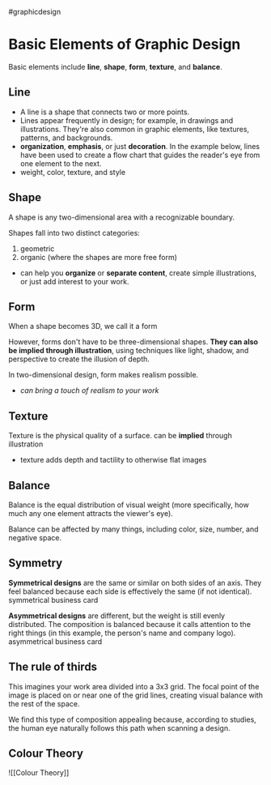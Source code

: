 #graphicdesign 

# Basic Elements of Graphic Design

Basic elements include **line**, **shape**, **form**, **texture**, and **balance**. 


## Line
- A line is a shape that connects two or more points. 
- Lines appear frequently in design; for example, in drawings and illustrations. They're also common in graphic elements, like textures, patterns, and backgrounds.
- **organization**, **emphasis**, or just **decoration**. In the example below, lines have been used to create a flow chart that guides the reader's eye from one element to the next.
- weight, color, texture, and style


## Shape

A shape is any two-dimensional area with a recognizable boundary. 

Shapes fall into two distinct categories: 
1. geometric
2. organic (where the shapes are more free form)

- can help you **organize** or **separate content**, 
  create simple illustrations, or just add interest to your work. 

## Form

When a shape becomes 3D, we call it a form

However, forms don't have to be three-dimensional shapes. **They can also be implied through illustration**, using techniques like light, shadow, and perspective to create the illusion of depth.

In two-dimensional design, form makes realism possible.

- *can bring a touch of realism to your work*

## Texture

Texture is the physical quality of a surface. 
can be **implied** through illustration
- texture adds depth and tactility to otherwise flat images

## Balance

Balance is the equal distribution of visual weight (more specifically, how much any one element attracts the viewer's eye). 

Balance can be affected by many things, including color, size, number, and negative space.

## Symmetry
**Symmetrical designs** are the same or similar on both sides of an axis. They feel balanced because each side is effectively the same (if not identical).
symmetrical business card

**Asymmetrical designs** are different, but the weight is still evenly distributed. The composition is balanced because it calls attention to the right things (in this example, the person's name and company logo).
asymmetrical business card

## The rule of thirds

This imagines your work area divided into a 3x3 grid. 
The focal point of the image is placed on or near one of the grid lines, creating visual balance with the rest of the space.

We find this type of composition appealing because, according to studies, the human eye naturally follows this path when scanning a design.

## Colour Theory
![[Colour Theory]]


                                